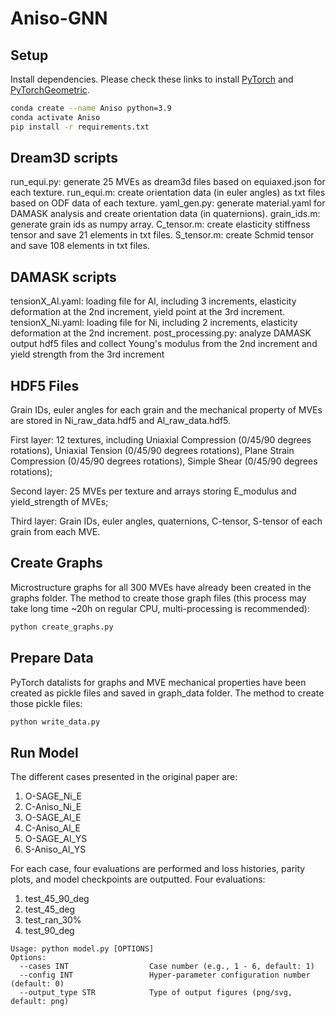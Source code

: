# Aniso-GNN
 
## Setup
Install dependencies. Please check these links to install [PyTorch](https://pytorch.org/get-started/locally/) and [PyTorchGeometric](https://pytorch-geometric.readthedocs.io/en/latest/notes/installation.html).
```bash
conda create --name Aniso python=3.9
conda activate Aniso
pip install -r requirements.txt
```
## Dream3D scripts
run_equi.py: generate 25 MVEs as dream3d files based on equiaxed.json for each texture.
run_equi.m: create orientation data (in euler angles) as txt files based on ODF data of each texture.
yaml_gen.py: generate material.yaml for DAMASK analysis and create orientation data (in quaternions).
grain_ids.m: generate grain ids as numpy array.
C_tensor.m: create elasticity stiffness tensor and save 21 elements in txt files.
S_tensor.m: create Schmid tensor and save 108 elements in txt files.

## DAMASK scripts
tensionX_Al.yaml: loading file for Al, including 3 increments, elasticity deformation at the 2nd increment, yield point at the 3rd increment.
tensionX_Ni.yaml: loading file for Ni, including 2 increments, elasticity deformation at the 2nd increment.
post_processing.py: analyze DAMASK output hdf5 files and collect Young's modulus from the 2nd increment and yield strength from the 3rd increment

## HDF5 Files
Grain IDs, euler angles for each grain and the mechanical property of MVEs are stored in Ni_raw_data.hdf5 and Al_raw_data.hdf5. 

First layer: 12 textures, including
  Uniaxial Compression (0/45/90 degrees rotations),
  Uniaxial Tension (0/45/90 degrees rotations),
  Plane Strain Compression (0/45/90 degrees rotations),
  Simple Shear (0/45/90 degrees rotations);

Second layer: 25 MVEs per texture and arrays storing E_modulus and yield_strength of MVEs; 

Third layer: Grain IDs, euler angles, quaternions, C-tensor, S-tensor of each grain from each MVE. 

## Create Graphs
Microstructure graphs for all 300 MVEs have already been created in the graphs folder. The method to create those graph files (this process may take long time ~20h on regular CPU, multi-processing is recommended):
```bash
python create_graphs.py
```

## Prepare Data
PyTorch datalists for graphs and MVE mechanical properties have been created as pickle files and saved in graph_data folder. The method to create those pickle files:
```bash
python write_data.py
```

## Run Model
The different cases presented in the original paper are:
  1. O-SAGE_Ni_E
  2. C-Aniso_Ni_E
  3. O-SAGE_Al_E
  4. C-Aniso_Al_E
  5. O-SAGE_Al_YS
  6. S-Aniso_Al_YS
  
For each case, four evaluations are performed and loss histories, parity plots, and model checkpoints are outputted.
Four evaluations:
  1. test_45_90_deg
  2. test_45_deg
  3. test_ran_30%
  4. test_90_deg

```
Usage: python model.py [OPTIONS]
Options:
  --cases INT                  Case number (e.g., 1 - 6, default: 1)
  --config INT                 Hyper-parameter configuration number (default: 0)
  --output_type STR            Type of output figures (png/svg, default: png)
```

